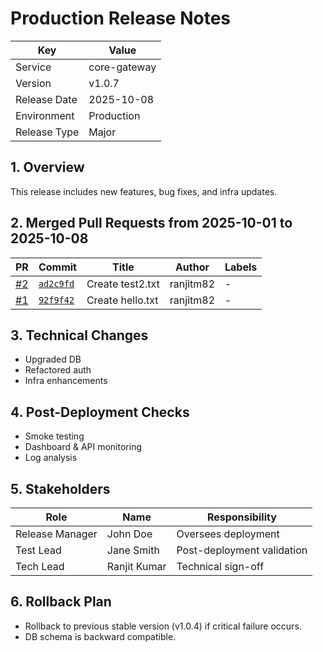 # Production Release Notes

| Key | Value |
| --- | ----- |
| Service | core-gateway |
| Version | v1.0.7 |
| Release Date | 2025-10-08 |
| Environment | Production |
| Release Type | Major |

## 1. Overview
This release includes new features, bug fixes, and infra updates.

## 2. Merged Pull Requests from 2025-10-01 to 2025-10-08
| PR | Commit | Title | Author | Labels |
|----|--------|-------|--------|--------|
| [#2](https://github.com/ranjitm82/release-testing/pull/2) | [`ad2c9fd`](https://github.com/ranjitm82/release-testing/commit/ad2c9fd36b9b7ac61adaf948aefd0e30c16b6ec5) | Create test2.txt | ranjitm82 | - |
| [#1](https://github.com/ranjitm82/release-testing/pull/1) | [`92f9f42`](https://github.com/ranjitm82/release-testing/commit/92f9f422b9c381ce2fb6b84ed9bb7793c295069e) | Create hello.txt | ranjitm82 | - |

## 3. Technical Changes
- Upgraded DB
- Refactored auth
- Infra enhancements

## 4. Post-Deployment Checks
- Smoke testing
- Dashboard & API monitoring
- Log analysis

## 5. Stakeholders
| Role | Name | Responsibility |
|------|------|----------------|
| Release Manager | John Doe | Oversees deployment |
| Test Lead | Jane Smith | Post-deployment validation |
| Tech Lead | Ranjit Kumar | Technical sign-off |

## 6. Rollback Plan
- Rollback to previous stable version (v1.0.4) if critical failure occurs.
- DB schema is backward compatible.
